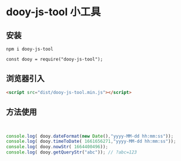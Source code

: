 # dooy-js-tool 小工具

## 安装
```
npm i dooy-js-tool

const dooy = require("dooy-js-tool");
```

## 浏览器引入

```html
<script src="dist/dooy-js-tool.min.js"></script>
```

## 方法使用
```js


console.log( dooy.dateFormat(new Date(),"yyyy-MM-dd hh:mm:ss"));
console.log( dooy.timeToDate( 1661656271,"yyyy-MM-dd hh:mm:ss"));
console.log( dooy.nowStr( 1664400496));
console.log( dooy.getQueryStr("abc")); // ?abc=123

```
